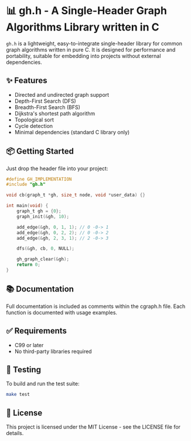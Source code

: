 # 📊 gh.h - A Single-Header Graph Algorithms Library written in C

`gh.h` is a lightweight, easy-to-integrate single-header library for common graph algorithms written in pure C.
It is designed for performance and portability, suitable for embedding into projects without external dependencies.

## ✨ Features

- Directed and undirected graph support
- Depth-First Search (DFS)
- Breadth-First Search (BFS)
- Dijkstra's shortest path algorithm
- Topological sort
- Cycle detection
- Minimal dependencies (standard C library only)

## 📦 Getting Started

Just drop the header file into your project:

```c
#define GH_IMPLEMENTATION
#include "gh.h"

void cb(graph_t *gh, size_t node, void *user_data) {}

int main(void) {
    graph_t gh = {0};
    graph_init(&gh, 10);

    add_edge(&gh, 0, 1, 1); // 0 -0-> 1
    add_edge(&gh, 0, 2, 2); // 0 -0-> 2
    add_edge(&gh, 2, 3, 1); // 2 -0-> 3

    dfs(&gh, cb, 0, NULL);

    gh_graph_clear(&gh);
    return 0;
}
```
## 📚 Documentation

Full documentation is included as comments within the cgraph.h file. Each function is documented with usage examples.
## ✅ Requirements

- C99 or later
- No third-party libraries required

## 🧪 Testing

To build and run the test suite:

```sh
make test
```

## 📄 License

This project is licensed under the MIT License - see the LICENSE file for details.

